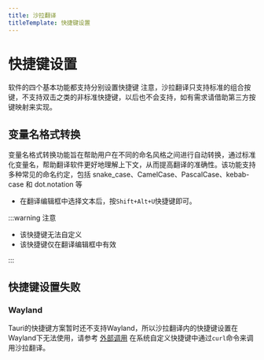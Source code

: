 ```yaml
---
title: 沙拉翻译
titleTemplate: 快捷键设置
---
```


# 快捷键设置

软件的四个基本功能都支持分别设置快捷键
注意，沙拉翻译只支持标准的组合按键，不支持双击之类的非标准快捷键，以后也不会支持，如有需求请借助第三方按键映射来实现。

## 变量名格式转换

变量名格式转换功能旨在帮助用户在不同的命名风格之间进行自动转换，通过标准化变量名，帮助翻译软件更好地理解上下文，从而提高翻译的准确性。该功能支持多种常见的命名约定，包括 snake_case、CamelCase、PascalCase、kebab-case 和 dot.notation 等

- 在翻译编辑框中选择文本后，按`Shift+Alt+U`快捷键即可。

:::warning 注意

- 该快捷键无法自定义
- 该快捷键仅在翻译编辑框中有效

:::

## 快捷键设置失败

### Wayland

Tauri的快捷键方案暂时还不支持Wayland，所以沙拉翻译内的快捷键设置在Wayland下无法使用，请参考 [外部调用](/docs/invoke.html) 在系统自定义快捷键中通过`curl`命令来调用沙拉翻译。
